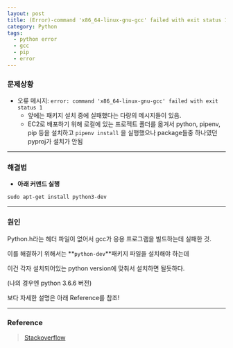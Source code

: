 ```yaml
---
layout: post
title: (Error)-command 'x86_64-linux-gnu-gcc' failed with exit status 1
category: Python
tags:
  - python error
  - gcc
  - pip
  - error
---
```




### 문제상황

- 오류 메시지: `error: command 'x86_64-linux-gnu-gcc' failed with exit status 1`
  - 앞에는 패키지 설치 중에 실패했다는 다량의 메시지들이 있음.
  - EC2로 배포하기 위해 로컬에 있는 프로젝트 폴더를 옮겨서 python, pipenv, pip 등을 설치하고 `pipenv install` 을 실행했으나 package들중 하나였던 pyproj가 설치가 안됨

------



### 해결법

- **아래 커맨드 실행**

```
sudo apt-get install python3-dev
```

------



### 원인

Python.h라는 헤더 파일이 없어서 gcc가 응용 프로그램을 빌드하는데 실패한 것.

이를 해결하기 위해서는 **`python-dev`**패키지 파일을 설치해야 하는데

이건 각자 설치되어있는 python version에 맞춰서 설치하면 될듯하다.

(나의 경우엔 python 3.6.6 버전)



보다 자세한 설명은 아래 Reference를 참조!

------

### Reference

> [Stackoverflow](https://stackoverflow.com/questions/26053982/setup-script-exited-with-error-command-x86-64-linux-gnu-gcc-failed-with-exit)

